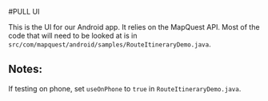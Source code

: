 #PULL UI

This is the UI for our Android app. It relies on the MapQuest API. Most of the code that will need to be looked at is in `src/com/mapquest/android/samples/RouteItineraryDemo.java`. 

## Notes:
If testing on phone, set `useOnPhone` to `true` in `RouteItineraryDemo.java`.
